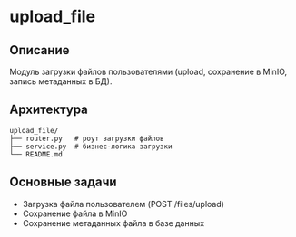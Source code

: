 # upload_file

## Описание
Модуль загрузки файлов пользователями (upload, сохранение в MinIO, запись метаданных в БД).

## Архитектура
```
upload_file/
├── router.py   # роут загрузки файлов
├── service.py  # бизнес-логика загрузки
└── README.md
```

## Основные задачи
- Загрузка файла пользователем (POST /files/upload)
- Сохранение файла в MinIO
- Сохранение метаданных файла в базе данных
